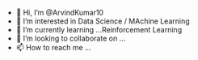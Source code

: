 - 👋 Hi, I’m @ArvindKumar10
- 👀 I’m interested in Data Science / MAchine Learning
- 🌱 I’m currently learning ...Reinforcement Learning
- 💞️ I’m looking to collaborate on ...
- 📫 How to reach me ...

<!---
ArvindKumar10/ArvindKumar10 is a ✨ special ✨ repository because its `README.md` (this file) appears on your GitHub profile.
You can click the Preview link to take a look at your changes.
--->
